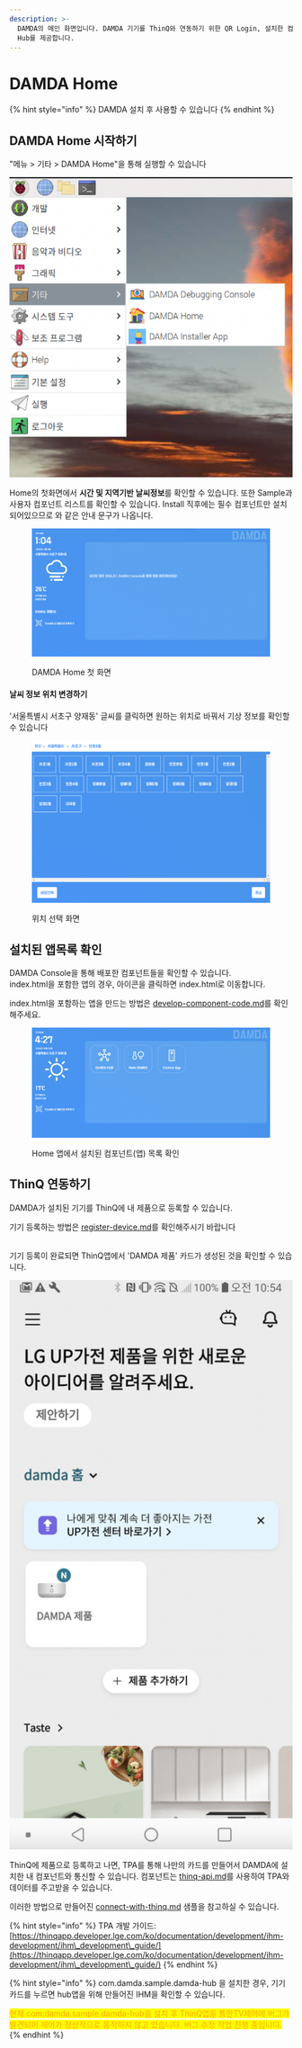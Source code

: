 ```yaml
---
description: >-
  DAMDA의 메인 화면입니다. DAMDA 기기를 ThinQ와 연동하기 위한 QR Login, 설치한 컴포넌트 목록, 그리고 DAMDA
  Hub를 제공합니다.
---
```


# DAMDA Home

{% hint style="info" %}
DAMDA 설치 후 사용할 수 있습니다
{% endhint %}

## DAMDA Home 시작하기

"메뉴 > 기타 > DAMDA Home"을 통해 실행할 수 있습니다

![](<../../../.gitbook/assets/image (16).png>)

Home의 첫화면에서 **시간 및 지역기반 날씨정보**를 확인할 수 있습니다. 또한  Sample과 사용자 컴포넌트 리스트를 확인할 수 있습니다. Install 직후에는 필수 컴포넌트만 설치되어있으므로 와 같은 안내 문구가 나옵니다.

<figure><img src="../../../.gitbook/assets/image (18).png" alt=""><figcaption><p>DAMDA Home 첫 화면</p></figcaption></figure>

#### 날씨 정보 위치 변경하기&#x20;

'서울특별시 서초구 양재동' 글씨를 클릭하면 원하는 위치로 바꿔서 기상 정보를 확인할 수 있습니다

<figure><img src="../../../.gitbook/assets/image (2) (3).png" alt=""><figcaption><p>위치 선택 화면</p></figcaption></figure>

## 설치된 앱목록 확인

DAMDA Console을 통해 배포한 컴포넌트들을 확인할 수 있습니다.\
index.html을 포함한 앱의 경우, 아이콘을 클릭하면 index.html로 이동합니다.

&#x20;index.html을 포함하는 앱을 만드는 방법은 [develop-component-code.md](../../damda-cloud/manage-component/develop-component-code.md "mention")를 확인해주세요.&#x20;

<figure><img src="../../../.gitbook/assets/image (43).png" alt=""><figcaption><p>Home 앱에서 설치된 컴포넌트(앱) 목록 확인</p></figcaption></figure>

## ThinQ 연동하기

DAMDA가 설치된 기기를 ThinQ에 내 제품으로 등록할 수 있습니다.&#x20;

기기 등록하는 방법은 [register-device.md](register-device.md "mention")를 확인해주시기 바랍니다

\
기기 등록이 완료되면 ThinQ앱에서 'DAMDA 제품' 카드가 생성된 것을 확인할 수 있습니다.&#x20;

<img src="../../../.gitbook/assets/image (4) (6).png" alt="" data-size="original">



ThinQ에 제품으로 등록하고 나면, TPA를 통해 나만의 카드를 만들어서 DAMDA에 설치한 내 컴포넌트와 통신할 수 있습니다. 컴포넌트는 [thinq-api.md](../../../reference/api-reference/thinq-api.md "mention")를 사용하여 TPA와 데이터를 주고받을 수 있습니다.

이러한 방법으로 만들어진 [connect-with-thinq.md](../../../quick-start/connect-with-thinq.md "mention") 샘플을 참고하실 수 있습니다.

{% hint style="info" %}
TPA 개발 가이드: [https://thinqapp.developer.lge.com/ko/documentation/development/ihm-development/ihm\_development\_guide/](https://thinqapp.developer.lge.com/ko/documentation/development/ihm-development/ihm\_development\_guide/)
{% endhint %}

{% hint style="info" %}
com.damda.sample.damda-hub 을 설치한 경우, 기기 카드를 누르면 hub앱을 위해 만들어진 IHM을 확인할 수 있습니다.

<mark style="color:orange;">현재 com.damda.sample.damda-hub을 설치 후 ThinQ앱을 통한TV제어에 버그가 발견되어 제어가 정상적으로 동작하지 않고 있습니다. 버그 수정 작업 진행 중입니다.</mark>
{% endhint %}
